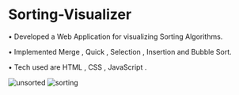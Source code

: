 # Sorting-Visualizer
• Developed a Web Application for visualizing Sorting Algorithms.

• Implemented Merge , Quick , Selection , Insertion and Bubble Sort.

• Tech used are HTML , CSS , JavaScript .

![unsorted](https://user-images.githubusercontent.com/85646974/136346844-ca2c72b9-6e1b-415b-8109-357273f43eb0.jpg)
![sorting](https://user-images.githubusercontent.com/85646974/136346960-384c2a2c-e7ec-442a-99d6-12644092bb43.jpg)
